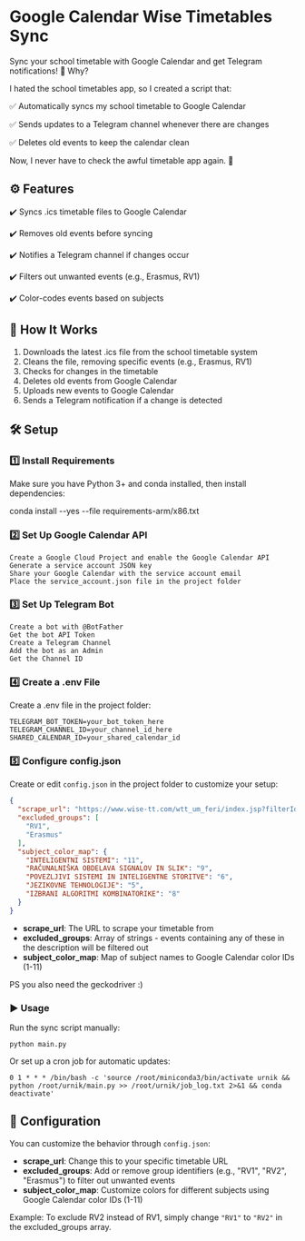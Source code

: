 # Google Calendar Wise Timetables Sync

Sync your school timetable with Google Calendar and get Telegram notifications!
📝 Why?

I hated the school timetables app, so I created a script that: 

✅ Automatically syncs my school timetable to Google Calendar

✅ Sends updates to a Telegram channel whenever there are changes

✅ Deletes old events to keep the calendar clean

Now, I never have to check the awful timetable app again. 🎉

## ⚙️ Features

✔️ Syncs .ics timetable files to Google Calendar

✔️ Removes old events before syncing

✔️ Notifies a Telegram channel if changes occur

✔️ Filters out unwanted events (e.g., Erasmus, RV1)

✔️ Color-codes events based on subjects

## 🚀 How It Works

1. Downloads the latest .ics file from the school timetable system
2. Cleans the file, removing specific events (e.g., Erasmus, RV1)
3. Checks for changes in the timetable
4. Deletes old events from Google Calendar
5. Uploads new events to Google Calendar
6. Sends a Telegram notification if a change is detected

## 🛠️ Setup
### 1️⃣ Install Requirements

Make sure you have Python 3+ and conda installed, then install dependencies:

conda install --yes --file requirements-arm/x86.txt

### 2️⃣ Set Up Google Calendar API

    Create a Google Cloud Project and enable the Google Calendar API
    Generate a service account JSON key
    Share your Google Calendar with the service account email
    Place the service_account.json file in the project folder

### 3️⃣ Set Up Telegram Bot

    Create a bot with @BotFather
    Get the bot API Token
    Create a Telegram Channel
    Add the bot as an Admin
    Get the Channel ID

### 4️⃣ Create a .env File

Create a .env file in the project folder:
```
TELEGRAM_BOT_TOKEN=your_bot_token_here
TELEGRAM_CHANNEL_ID=your_channel_id_here
SHARED_CALENDAR_ID=your_shared_calendar_id
```

### 5️⃣ Configure config.json

Create or edit `config.json` in the project folder to customize your setup:

```json
{
  "scrape_url": "https://www.wise-tt.com/wtt_um_feri/index.jsp?filterId=0;254,538;0;0;",
  "excluded_groups": [
    "RV1",
    "Erasmus"
  ],
  "subject_color_map": {
    "INTELIGENTNI SISTEMI": "11",
    "RAČUNALNIŠKA OBDELAVA SIGNALOV IN SLIK": "9",
    "POVEZLJIVI SISTEMI IN INTELIGENTNE STORITVE": "6",
    "JEZIKOVNE TEHNOLOGIJE": "5",
    "IZBRANI ALGORITMI KOMBINATORIKE": "8"
  }
}
```

- **scrape_url**: The URL to scrape your timetable from
- **excluded_groups**: Array of strings - events containing any of these in the description will be filtered out
- **subject_color_map**: Map of subject names to Google Calendar color IDs (1-11)

PS you also need the geckodriver :)

### ▶️ Usage

Run the sync script manually:

`python main.py`

Or set up a cron job for automatic updates:

`0 1 * * * /bin/bash -c 'source /root/miniconda3/bin/activate urnik && python /root/urnik/main.py >> /root/urnik/job_log.txt 2>&1 && conda deactivate'`



## 📌 Configuration

You can customize the behavior through `config.json`:

- **scrape_url**: Change this to your specific timetable URL
- **excluded_groups**: Add or remove group identifiers (e.g., "RV1", "RV2", "Erasmus") to filter out unwanted events
- **subject_color_map**: Customize colors for different subjects using Google Calendar color IDs (1-11)

Example: To exclude RV2 instead of RV1, simply change `"RV1"` to `"RV2"` in the excluded_groups array.

